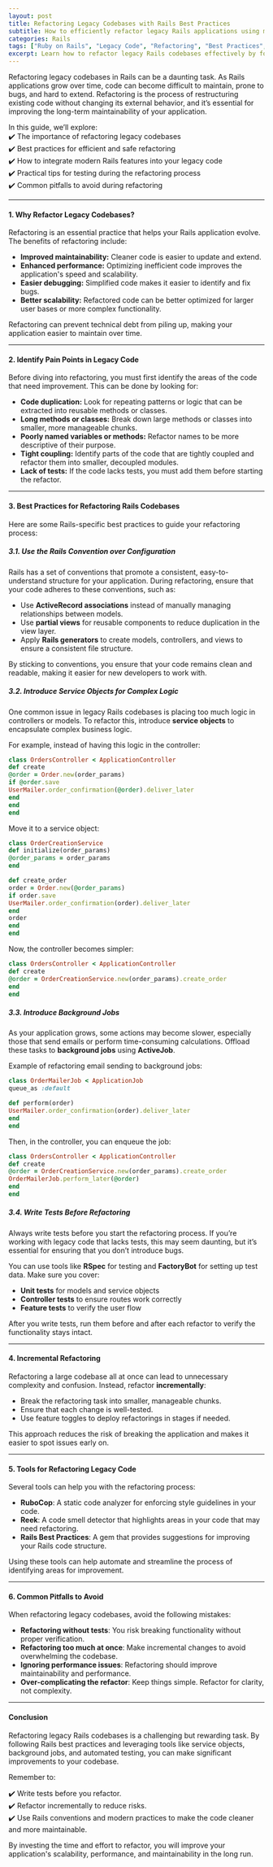 ```yaml
---
layout: post  
title: Refactoring Legacy Codebases with Rails Best Practices  
subtitle: How to efficiently refactor legacy Rails applications using modern best practices  
categories: Rails  
tags: ["Ruby on Rails", "Legacy Code", "Refactoring", "Best Practices", "Software Maintenance"]  
excerpt: Learn how to refactor legacy Rails codebases effectively by following modern best practices and avoiding common pitfalls.  
---
```



Refactoring legacy codebases in Rails can be a daunting task. As Rails applications grow over time, code can become difficult to maintain, prone to bugs, and hard to extend. Refactoring is the process of restructuring existing code without changing its external behavior, and it’s essential for improving the long-term maintainability of your application.

In this guide, we’ll explore:  
✔️ The importance of refactoring legacy codebases  
✔️ Best practices for efficient and safe refactoring  
✔️ How to integrate modern Rails features into your legacy code  
✔️ Practical tips for testing during the refactoring process  
✔️ Common pitfalls to avoid during refactoring

---

#### **1. Why Refactor Legacy Codebases?**
Refactoring is an essential practice that helps your Rails application evolve. The benefits of refactoring include:

- **Improved maintainability:** Cleaner code is easier to update and extend.
- **Enhanced performance:** Optimizing inefficient code improves the application's speed and scalability.
- **Easier debugging:** Simplified code makes it easier to identify and fix bugs.
- **Better scalability:** Refactored code can be better optimized for larger user bases or more complex functionality.

Refactoring can prevent technical debt from piling up, making your application easier to maintain over time.

---

#### **2. Identify Pain Points in Legacy Code**
Before diving into refactoring, you must first identify the areas of the code that need improvement. This can be done by looking for:

- **Code duplication:** Look for repeating patterns or logic that can be extracted into reusable methods or classes.
- **Long methods or classes:** Break down large methods or classes into smaller, more manageable chunks.
- **Poorly named variables or methods:** Refactor names to be more descriptive of their purpose.
- **Tight coupling:** Identify parts of the code that are tightly coupled and refactor them into smaller, decoupled modules.
- **Lack of tests:** If the code lacks tests, you must add them before starting the refactor.

---

#### **3. Best Practices for Refactoring Rails Codebases**
Here are some Rails-specific best practices to guide your refactoring process:

##### **3.1. Use the Rails Convention over Configuration**
Rails has a set of conventions that promote a consistent, easy-to-understand structure for your application. During refactoring, ensure that your code adheres to these conventions, such as:

- Use **ActiveRecord associations** instead of manually managing relationships between models.
- Use **partial views** for reusable components to reduce duplication in the view layer.
- Apply **Rails generators** to create models, controllers, and views to ensure a consistent file structure.

By sticking to conventions, you ensure that your code remains clean and readable, making it easier for new developers to work with.

##### **3.2. Introduce Service Objects for Complex Logic**
One common issue in legacy Rails codebases is placing too much logic in controllers or models. To refactor this, introduce **service objects** to encapsulate complex business logic.

For example, instead of having this logic in the controller:

```ruby  
class OrdersController < ApplicationController  
def create  
@order = Order.new(order_params)  
if @order.save  
UserMailer.order_confirmation(@order).deliver_later  
end  
end  
end  
```

Move it to a service object:

```ruby  
class OrderCreationService  
def initialize(order_params)  
@order_params = order_params  
end

def create_order  
order = Order.new(@order_params)  
if order.save  
UserMailer.order_confirmation(order).deliver_later  
end  
order  
end  
end  
```

Now, the controller becomes simpler:

```ruby  
class OrdersController < ApplicationController  
def create  
@order = OrderCreationService.new(order_params).create_order  
end  
end  
```

##### **3.3. Introduce Background Jobs**
As your application grows, some actions may become slower, especially those that send emails or perform time-consuming calculations. Offload these tasks to **background jobs** using **ActiveJob**.

Example of refactoring email sending to background jobs:

```ruby  
class OrderMailerJob < ApplicationJob  
queue_as :default

def perform(order)  
UserMailer.order_confirmation(order).deliver_later  
end  
end  
```

Then, in the controller, you can enqueue the job:

```ruby  
class OrdersController < ApplicationController  
def create  
@order = OrderCreationService.new(order_params).create_order  
OrderMailerJob.perform_later(@order)  
end  
end  
```

##### **3.4. Write Tests Before Refactoring**
Always write tests before you start the refactoring process. If you’re working with legacy code that lacks tests, this may seem daunting, but it’s essential for ensuring that you don’t introduce bugs.

You can use tools like **RSpec** for testing and **FactoryBot** for setting up test data. Make sure you cover:

- **Unit tests** for models and service objects
- **Controller tests** to ensure routes work correctly
- **Feature tests** to verify the user flow

After you write tests, run them before and after each refactor to verify the functionality stays intact.

---

#### **4. Incremental Refactoring**
Refactoring a large codebase all at once can lead to unnecessary complexity and confusion. Instead, refactor **incrementally**:

- Break the refactoring task into smaller, manageable chunks.
- Ensure that each change is well-tested.
- Use feature toggles to deploy refactorings in stages if needed.

This approach reduces the risk of breaking the application and makes it easier to spot issues early on.

---

#### **5. Tools for Refactoring Legacy Code**
Several tools can help you with the refactoring process:

- **RuboCop**: A static code analyzer for enforcing style guidelines in your code.
- **Reek**: A code smell detector that highlights areas in your code that may need refactoring.
- **Rails Best Practices**: A gem that provides suggestions for improving your Rails code structure.

Using these tools can help automate and streamline the process of identifying areas for improvement.

---

#### **6. Common Pitfalls to Avoid**
When refactoring legacy codebases, avoid the following mistakes:

- **Refactoring without tests**: You risk breaking functionality without proper verification.
- **Refactoring too much at once**: Make incremental changes to avoid overwhelming the codebase.
- **Ignoring performance issues**: Refactoring should improve maintainability and performance.
- **Over-complicating the refactor**: Keep things simple. Refactor for clarity, not complexity.

---

#### **Conclusion**
Refactoring legacy Rails codebases is a challenging but rewarding task. By following Rails best practices and leveraging tools like service objects, background jobs, and automated testing, you can make significant improvements to your codebase.

Remember to:

✔️ Write tests before you refactor.  
✔️ Refactor incrementally to reduce risks.  
✔️ Use Rails conventions and modern practices to make the code cleaner and more maintainable.

By investing the time and effort to refactor, you will improve your application's scalability, performance, and maintainability in the long run.
